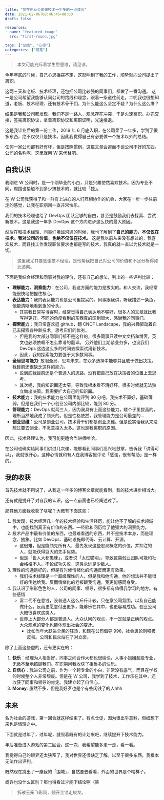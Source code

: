 ```yaml
---
title: "我在创业公司做技术一年多的一点体会"
date: 2021-02-06T08:46:46+08:00
draft: false

resources:
- name: "featured-image"
  src: "first-round.jpg"

tags: ["总结", "心得"]
categories: ["随笔"]
---
```


>本文可能充斥着学生型思维，请见谅。

今年年底的时候，自己心思摇摆不定，这影响到了我的工作，顺势就向公司提出了离职。

这两三天和老板、技术经理，还包括公司比较强的同事们，都做了一番沟通。
这一是公司希望我能够认同公司的路线和理念，跟着一条道往前走。二呢我也很想知道，老板、技术经理、还有技术骨干们，为什么能这么坚定不疑？为什么这么拼？

结果是我和公司都发现，我们不是一路人，观念存在冲突，于是火速离职。办完交接，签完离职协议，拿着离职协议和离职证明，光速撤退。

这是我毕业后的第一份工作，2019 年 6 月底入职，在公司呆了一年多，学到了很多东西，绝不仅仅只是技术。因此我觉得自己有必要做一个技术以外的总结。

任何一家公司都有好有坏，但是按照惯例，这篇文章会避而不谈公司不好的东西。公司的名称呢，这里就用 W 来代替吧。


## 自我认识

我刚进 W 公司时，是一个刚毕业的小白，只是兴趣使然喜欢技术。因为专业不同，周围也接触不到多少搞技术的，就比较「独」。

在 W 公司我获得了和一群有上进心的人们互相协作的机会，大家在一步一步往前走的感觉，让我在职期间一直非常快乐。

我们的技术经理也给了 DevOps 团队足够的自由，甚至是鼓励我们去探索、尝试新技术。这是我这一年多 DevOps 这个方向进步这么快的最大原因。

然后在和技术经理、同事们坦诚沟通的时候，我也了解到了**自己的能力，不仅仅在技术。我对公司的价值，也绝不仅仅在技术。**
这是我以前从来没有想过的，我喜欢技术，而且找工作发现职位要求也都是写的技术，我真的就一直以为技术就是一切。

>这里我尤其要感谢技术经理，是他帮我把自己对公司的价值和不足分析得如此透彻。

下面是我结合经理和同事对我的评价，还有自己的想法，列出的一些评判比较：

- **理解能力、洞察能力**：在公司，我这方面的能力是拔尖的。和人交流，我经常能很快地把握住核心。
- **表达能力**：我的表达能力也是公司里拔尖的。同事跟我讲，听我描述一条鱼，他能清晰地看到鱼的骨头。
  - 其实我日常写博客时，经常觉得自己表达地不够好，很多人的文章就比我写得更好。不同的角度看到的东西真的区别很大，感谢我的同事们。
- **探索能力**：我日常喜欢逛 github，翻 CNCF Landscape，我的兴趣驱动着自己去探索各种新技术，思考它们的优劣。 
  - 但是我的大部分同事们都不是这样的，很多同事只读中文文档和博客，英文也必须依赖不怎么靠谱的翻译。
    另外他们工期紧业务多，也没我们 DevOps 这边这么多的时间去探索试用新技术。
  - 因此，我的探索能力要强于大多数同事。
- **全局思考能力**: 放眼全局、思考未来，在众多选择中能够并且敢于做出决策。我目前还很缺乏这样的能力。
  - 说到底我目前还是个普通人的思路，没有把自己放在决策者的位置上去思考。
  - 其次呢，我的知识面还太窄，导致我根本看不清好坏，很多时候就无法独立做出决策。我需要扩大自己的知识面。
- **技术能力**：我的技术能力在公司里能评到 80 分吧。我技术不算好，基础薄弱，但是在我们一个小创业公司内部比较，能到 80 分。
- **管理能力**：DevOps 就两三人，因为我具有上面这些能力，矮个子里拔高的，理所当然地我成了领头的。但是性格使然，我管理能力是公司最差的...
- **创业思维**：公司是创业公司，技术骨干们都是创业思维。但是说实话我从来没想过要去创业，不愿意投入太多。这也是我离职的原因。

因此，技术经理认为，我可能更适合当讲师哈哈。

在公司也确实给同事们讲过几次课，能够看到同事们高兴地鼓掌，告诉我「讲得可以」，我就很开心。这种心情就和有人在我博客里评论「感谢，很有帮助」是一样的。


## 我的收获

首先技术就不用说了，从我这一年多的博客文章就能看到，我的技术进步相当大。

还有就是提升了对自我的认识，这一点前面也已经阐述过了。

那其他方面我收获了啥呢？大概有下面这些：

1. 我发现，技术经理几十年的技术经验和生活经历，能让他不了解的技术领域中，也能找到真正有价值的东西。—经验和阅历给了他强大的洞察能力。
2. 技术产品中最有价值的东西，也最难看透的东西，并不是技术本身，而是理念、抽象。比如 DevOps、基础设施即代码、云计算、开源。
   - 这很难，但是能领先所有人，最先发现这些宏观概念的价值，并押注的人，就能获得巨大的先手优势。
   - 但是「世人大都愚昧」，或者说「太过聪明」，导致这类创业团队可能和社会格格不入。不论成功失败，这类永远是少数人。
4. 理性的沟通是好的，但是有时候情绪化的沟通反而更有效果。
   - 我们技术经理是一个超级理性的人，但是我和他沟通，他的想法并不能很好的传达给我。反而情绪化的老板跟我沟通，我更能感同身受。
5. 我认识了形形色色的人，公司的同事、领导，很多都有值得我学习的地方。有些感悟
    - 富二代不在意钱，没普通人这么斤斤计较，只在意公司氛围，以及自己能做什么。反而更愿意付出更多，能够乐在其中，也更容易成功。创业公司大概很喜欢这类人。
    - 世界上大部分人都是普通人。大众认同的观点，不一定就是正确的观点。大众观点的变化也能体现出社会的变迁。
      - 比如当年大跃进全民的狂热，和现在公司倡导 996，社会舆论则积极反抗。公司和民众站在了对立面。


除了上面这些虚的，还有更实在的：

1. **快乐**：经理为人相当好，同事之间合作大都也很愉快，人事小姐姐超级专业，无微不至地照顾我们。在职期间我收获了相当多的快乐。
1. **自信心**：我进公司之前，作为一个跨专业的小白，非常没有底气，而且在学校的时候整个人非常颓废。但是在 W 公司，我学到了技术，工作乐在其中，还收获了同事和领导的肯定。我建立起了自信心。
1. **Money**: 虽然不多，但是我好歹也是个有些闲钱了的人hhh


## 未来

名为社会的游戏，第一回合就这样结束了。有点仓促，因为很出乎意料，但细想下来也是情理之中。

下面就是过年了，过年呢，就照着既有的计划来吧，继续提升下技术能力。

年后准备进入游戏的第二回合。这一次，我希望能多走一走，看一看。

我觉得自己的眼界还太狭窄了，我对世界还很缺乏了解。以至于很多东西，我根本无法作出评判。

既然现在跳出了一座我的「围城」，自然要去看看，外面的世界是个啥样子。

或许也没什么区别？那也得看过才能下结论啊（笑

>拆破玉笼飞彩凤，顿开金锁走蛟龙。
